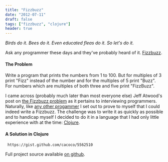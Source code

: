 ```yaml
---
title: "Fizzbuzz"
date: "2012-07-11"
draft: false
tags: ["fizzbuzz", "clojure"]
header: true
---
```


*Birds do it. Bees do it. Even educated fleas do it. So let's do it.*

Ask any programmer these days and they've probably heard of it. [Fizzbuzz](https://weblog.raganwald.com/2007/01/dont-overthink-fizzbuzz.html).

#### The Problem

Write a program that prints the numbers from 1 to 100. But for multiples of 3 print "Fizz" instead of the number and for the multiples of 5 print "Buzz".  
For numbers which are multiples of both three and five print "FizzBuzz".

I came across (probably much later than most everyone else) Jeff Atwood's post on [the Fizzbuzz problem](https://www.codinghorror.com/blog/2007/02/why-cant-programmers-program.html) as it pertains to interviewing programmers. Naturally, like [any other progammer](https://www.codinghorror.com/blog/2007/02/fizzbuzz-the-programmers-stairway-to-heaven.html) I set out to prove to myself that I could indeed write a Fizzbuzz. The challenge was to write it as quickly as possible and to handicap myself I decided to do it in a language that I had only little experience with at the time: [Clojure](https://clojure.org/).

#### A Solution in Clojure

```gist {cols="10", id="5562510"}
 https://gist.github.com/cacoco/5562510
```

Full project source available [on github](https://github.com/cacoco/fizzbuzz).
